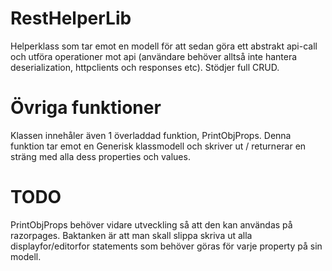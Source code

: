 # RestHelperLib

Helperklass som tar emot en modell för att sedan göra ett abstrakt api-call och utföra operationer mot api (användare behöver alltså inte hantera deserialization, httpclients och responses etc).
Stödjer full CRUD.

# Övriga funktioner
Klassen innehåler även 1 överladdad funktion, PrintObjProps. Denna funktion tar emot en Generisk klassmodell och skriver ut / returnerar en sträng med alla dess properties och values. 

# TODO

PrintObjProps behöver vidare utveckling så att den kan användas på razorpages. Baktanken är att man skall slippa skriva ut alla displayfor/editorfor statements som behöver göras för varje property på sin modell.
